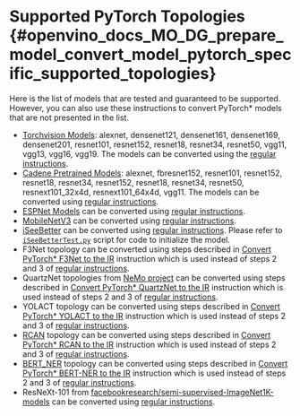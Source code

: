 # Supported PyTorch Topologies {#openvino_docs_MO_DG_prepare_model_convert_model_pytorch_specific_supported_topologies}

Here is the list of models that are tested and guaranteed to be supported. However, you can also use these instructions to convert PyTorch\* models that are not presented in the list.

* [Torchvision Models](https://pytorch.org/docs/stable/torchvision/index.html):  alexnet, densenet121, densenet161,
  densenet169, densenet201, resnet101, resnet152, resnet18, resnet34, resnet50, vgg11, vgg13, vgg16, vgg19.
  The models can be converted using the [regular instructions](../Convert_Model_From_PyTorch.md).
* [Cadene Pretrained Models](https://github.com/Cadene/pretrained-models.pytorch): alexnet, fbresnet152, resnet101,
  resnet152, resnet18, resnet34, resnet152, resnet18, resnet34, resnet50, resnext101_32x4d, resnext101_64x4d, vgg11.
  The models can be converted using [regular instructions](../Convert_Model_From_PyTorch.md).
* [ESPNet Models](https://github.com/sacmehta/ESPNet/tree/master/pretrained) can be converted using [regular instructions](../Convert_Model_From_PyTorch.md).
* [MobileNetV3](https://github.com/d-li14/mobilenetv3.pytorch) can be converted using [regular instructions](../Convert_Model_From_PyTorch.md).
* [iSeeBetter](https://github.com/amanchadha/iSeeBetter) can be converted using [regular instructions](../Convert_Model_From_PyTorch.md).
  Please refer to [`iSeeBetterTest.py`](https://github.com/amanchadha/iSeeBetter/blob/master/iSeeBetterTest.py) script for code to initialize the model.
* F3Net topology can be converted using steps described in [Convert PyTorch\* F3Net to the IR](Convert_F3Net.md)
  instruction which is used instead of steps 2 and 3 of [regular instructions](../Convert_Model_From_PyTorch.md).
* QuartzNet topologies from [NeMo project](https://github.com/NVIDIA/NeMo) can be converted using steps described in
  [Convert PyTorch\* QuartzNet to the IR](Convert_QuartzNet.md) instruction which is used instead of
  steps 2 and 3 of [regular instructions](../Convert_Model_From_PyTorch.md).
* YOLACT topology can be converted using steps described in [Convert PyTorch\* YOLACT to the IR](Convert_YOLACT.md)
  instruction which is used instead of steps 2 and 3 of [regular instructions](../Convert_Model_From_PyTorch.md).
* [RCAN](https://github.com/yulunzhang/RCAN) topology can be converted using steps described in [Convert PyTorch\* RCAN to the IR](Convert_RCAN.md)
  instruction which is used instead of steps 2 and 3 of [regular instructions](../Convert_Model_From_PyTorch.md).
* [BERT_NER](https://github.com/kamalkraj/BERT-NER) topology can be converted using steps described in [Convert PyTorch* BERT-NER to the IR](Convert_Bert_ner.md)
  instruction which is used instead of steps 2 and 3 of [regular instructions](../Convert_Model_From_PyTorch.md).
* ResNeXt-101 from [facebookresearch/semi-supervised-ImageNet1K-models](https://github.com/facebookresearch/semi-supervised-ImageNet1K-models) can be converted using [regular instructions](../Convert_Model_From_PyTorch.md).
